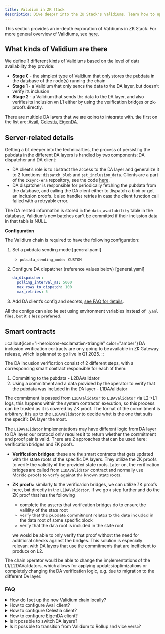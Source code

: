```yaml
---
title: Validium in ZK Stack
description: Dive deeper into the ZK Stack's Validiums, learn how to operate and configure them.
---
```


This section provides an in-depth exploration of Validiums in ZK Stack. For more general overview of Validiums,
see [here](../05.concepts/60.data-availability/20.validiums.md).

## What kinds of Validium are there

We define 3 different kinds of Validiums based on the level of data availability they provide:

- **Stage 0** - the simplest type of Validium that only stores the pubdata in the database of the node(s) running the
  chain
- **Stage 1** - a Validium that only sends the data to the DA layer, but doesn’t verify its inclusion
- **Stage 2** - a Validium that sends the data to the DA layer, and also verifies its inclusion on L1 either by using
  the verification bridges or zk-proofs directly.

There are multiple DA layers that we are going to integrate with, the first on the list are:
[Avail](https://www.availproject.org/), [Celestia](https://celestia.org/), [EigenDA](https://www.eigenda.xyz/).

## Server-related details

Getting a bit deeper into the technicalities, the process of persisting the pubdata in the different DA layers is
handled by two components: DA dispatcher and DA client:

- DA client’s role is to abstract the access to the DA layer and generalize it to 2 functions: `dispatch_blob`
  and `get_inclusion_data`. Clients are a part of the `zksync-era` repository, see the
  code [here](https://github.com/matter-labs/zksync-era/tree/main/core/node/da_clients/src).
- DA dispatcher is responsible for periodically fetching the pubdata from the database, and calling the DA client either
  to dispatch a blob or get an inclusion proofs. It also handles retries in case the client function call failed with a
  retryable error.

The DA related information is stored in the `data_availability` table in the database, Validium’s new batches can’t be
committed if their inclusion data in that table is NULL.

**Configuration**

The Validium chain is required to have the following configuration:

1. Set a pubdata sending mode [general.yaml]
    - `pubdata_sending_mode: CUSTOM`
2. Configure DA dispatcher (reference values below) [general.yaml]

    ```yaml
    da_dispatcher:
      polling_interval_ms: 5000
      max_rows_to_dispatch: 100
      max_retries: 5
    ```

3. Add DA client’s config and secrets, [see FAQ for details](#faq).

All the configs can also be set using environment variables instead of `.yaml` files, but it is less preferred.

## Smart contracts

::callout{icon="i-heroicons-exclamation-triangle" color="amber"}
DA inclusion verification contracts are only going to be available in ZK Gateway release, which is planned to go live in Q1 2025.
::

The DA inclusion verification consist of 2 different steps, with a corresponding smart contract responsible for each of
them:

1. Committing to the pubdata - L2DAValidator
2. Using a commitment and a data provided by the operator to verify that the pubdata was included in the DA layer -
   L1DAValidator

The commitment is passed from `L2DAValidator` to `L1DAValidator` via L2→L1 logs, this happens within the system
contracts’ execution, so this process can be trusted as it is covered by ZK proof. The format of the commitment is
arbitrary, it is up to the `L2DAValidator` to decide what is the one that suits the specific DA layer the most.

The `L1DAValidator` implementations may have different logic from DA layer to DA layer, our protocol only requires it to
return whether the commitment and proof pair is valid. There are 2 approaches that can be used here: verification
bridges and ZK poofs.

- **Verification bridges:** these are the smart contracts that gets updated with the state roots of the specific DA
  layers. They utilize the ZK proofs to verify the validity of the provided state roots. Later on, the verification
  bridges are called from `L1DAValidator` contract and normally use Merkle-proofs to verify against the known state
  roots.
- **ZK proofs:** similarly to the verification bridges, we can utilize ZK proofs here, but directly in
  the `L1DAValidator`. If we go a step further and do the ZK proof that has the following
  - complete the asserts that verification bridges do to ensure the validity of the state root
  - verify that the pubdata commitment relates to the data included in the data root of some specific block
  - verify that the data root is included in the state root

  we would be able to only verify that proof without the need for additional checks against the bridges. This solution
  is especially relevant with DA layers that use the commitments that are inefficient to produce on L2.

The chain operator would be able to change the implementations of the L1/L2DAValidators, which allows for applying
updates/optimizations or completely changing the DA verification logic, e.g. due to migration to the different DA layer.

### FAQ

<details>
<summary>How do I set up the new Validium chain locally?</summary>

1. Install `zkstack` following [this](https://github.com/matter-labs/zksync-era/tree/main/zkstack_cli) guide
2. `zkstack dev clean all` - to make sure you have an empty setup
3. `zkstack containers` - this creates the necessary docker containers
4. `zkstack ecosystem init` - init a default ecosystem (go with default options everywhere)
5. `zkstack chain create` - create a new chain, stick to the default options, but select Validium when prompted, use this
  chain as default (the last question there)
6. `zkstack chain init` - init the new chain
7. configure the client, see the sections below
8. `zkstack server --chain YOUR_CHAIN_NAME` - run the server

</details>

<details>
<summary>How to configure Avail client?</summary>

1. Add the following block to the `general.yaml`, values used are only an example:
    - Full client:

       ```yaml
       da_client:
         avail:
           bridge_api_url: https://bridge.somedomain.com
           timeout_ms: 10000
           full_client:
             api_node_url: wss://turing-rpc.avail.so/ws
             app_id: 1
       ```

    - Gas relay:

        ```yaml
        da_client:
          avail:
            bridge_api_url: https://bridge.somedomain.com
            timeout_ms: 10000
            gas_relay:
              gas_relay_api_url: https://gas-relay.domain.com
              max_retries: 5
        ```

2. Add the following block to the `secrets.yaml`:
    - Full client

       ```yaml
       da:
         avail:
           seed_phrase: YOUR_SEED_PHRASE
       ```

    - Gas relay

        ```yaml
        da:
          avail:
            gas_relay_api_key: YOUR_API_KEY
        ```

</details>

<details>
<summary>How to configure Celestia client?</summary>

1. Add the following block to the `general.yaml`, values used are only an example:

   ```yaml
    da_client:
      celestia:
        api_node_url: https://api-node.somedomain.com
        namespace: 000000000000000000000000000000000000ca1de12a5e2d5beb9ba9
        chain_id: mocha-4
        timeout_ms: 30000
    ```

2. Add the following block to the `secrets.yaml`:

    ```yaml
    da:
      celestia:
        private_key: YOUR_PRIVATE_KEY
    ```

</details>

<details>
<summary>How to configure EigenDA client?</summary>

## Common changes

Changes needed both for local and mainnet/testnet setup.

1. Add `da_client` to `etc/env/file_based/general.yaml`:

    ```yaml
    da_client:
      eigen:
        disperser_rpc: <your_desired_disperser>
        eth_confirmation_depth: -1
        eigenda_eth_rpc: <your_desired_rpc>
        eigenda_svc_manager_address: '0xD4A7E1Bd8015057293f0D0A557088c286942e84b'
        blob_size_limit: 2097152
        status_query_timeout: 1800000 # ms
        status_query_interval: 5 # ms
        wait_for_finalization: false
        authenticated: false
        verify_cert: true
        path_to_points: ./resources
        chain_id: <your_chain_id>
    ```

2. Also set the private key in `etc/env/file_based/secrets.yaml`:

    ```yaml
    da:
      eigen:
        private_key: YOUR_PRIVATE_KEY
    ```

3. (optional) for using pubdata with 2MiB (as per specification), modify `etc/env/file_based/general.yaml`:

    ```yaml
    max_pubdata_per_batch: 2097152
    ```

## Local Setup

1. Install `zkstack`

    ```bash
    cargo install --path zkstack_cli/crates/zkstack --force --locked
    ```

2. Start containers

    ```bash
    zkstack containers --observability true
    ```

3. Create `eigen_da` chain

    ```bash
    zkstack chain create \
              --chain-name eigen_da \
              --chain-id sequential \
              --prover-mode no-proofs \
              --wallet-creation localhost \
              --l1-batch-commit-data-generator-mode validium \
              --base-token-address 0x0000000000000000000000000000000000000001 \
              --base-token-price-nominator 1 \
              --base-token-price-denominator 1 \
              --set-as-default false
    ```

4. Initialize created ecosystem

    ```bash
    zkstack ecosystem init \
              --deploy-paymaster true \
              --deploy-erc20 true \
              --deploy-ecosystem true \
              --l1-rpc-url http://127.0.0.1:8545 \
              --server-db-url=postgres://postgres:notsecurepassword@localhost:5432 \
              --server-db-name=zksync_server_localhost_eigen_da \
              --chain eigen_da \
              --verbose
    ```

    You may enable observability here if you want to.

5. Start the server

    ```bash
    zkstack server --chain eigen_da
    ```

## Mainnet/Testnet setup

### Modify localhost chain id number

Modify line 32 in `zk_toolbox/crates/types/src/l1_network.rs`:

  ```rs
  L1Network::Localhost => 17000,
  ```

Then recompile the zkstack:

  ```bash
  cargo install --path zkstack_cli/crates/zkstack --force --locked
  ```

### Used wallets

Modify `etc/env/file_based/wallets.yaml` and `configs/wallets.yaml` with the following wallets:

  ```yaml
  # Use your own holesky wallets, be sure they have enough funds
  ```

> ⚠️ Some steps distribute ~5000ETH to some wallets, modify `AMOUNT_FOR_DISTRIBUTION_TO_WALLETS` to a lower value if
> needed.

### Create and initialize the ecosystem

(be sure to have postgres container running on the background)

  ```bash
  zkstack chain create \
            --chain-name holesky_eigen_da \
            --chain-id 114411 \
            --prover-mode no-proofs \
            --wallet-creation localhost \
            --l1-batch-commit-data-generator-mode validium \
            --base-token-address 0x0000000000000000000000000000000000000001 \
            --base-token-price-nominator 1 \
            --base-token-price-denominator 1 \
            --set-as-default false

  zkstack ecosystem init \
            --deploy-paymaster true \
            --deploy-erc20 true \
            --deploy-ecosystem true \
            --l1-rpc-url $HOLESKY_RPC_URL \
            --server-db-url=postgres://postgres:notsecurepassword@localhost:5432 \
            --server-db-name=zksync_server_holesky_eigen_da \
            --prover-db-url=postgres://postgres:notsecurepassword@localhost:5432 \
            --prover-db-name=zksync_prover_holesky_eigen_da \
            --chain holesky_eigen_da \
            --verbose
  ```

### Start the server

  ```bash
  zkstack server --chain holesky_eigen_da
  ```

</details>

<details>
<summary>Is it possible to switch DA layers?</summary>

Yes, it is possible.

- For stage 0 and stage 1 Validiums it is enough to change the client configuration and secrets.
- For stage 2 Validiums, the operator would need to deploy new L1/L2DAValidator contracts and change their addresses
  in the contracts that call them.

The exact details will be provided later, when the process is fully established.
</details>

<details>
<summary>Is it possible to transition from Validium to Rollup and vice versa?</summary>

Yes, it is possible, the process would be the same as switching DA layers.

Rollup L1/L2 DA validators are the same kind of contracts as the Validium ones, as they are also an implementations of
the same interface,
so the procedure wouldn't differ a lot.
</details>
